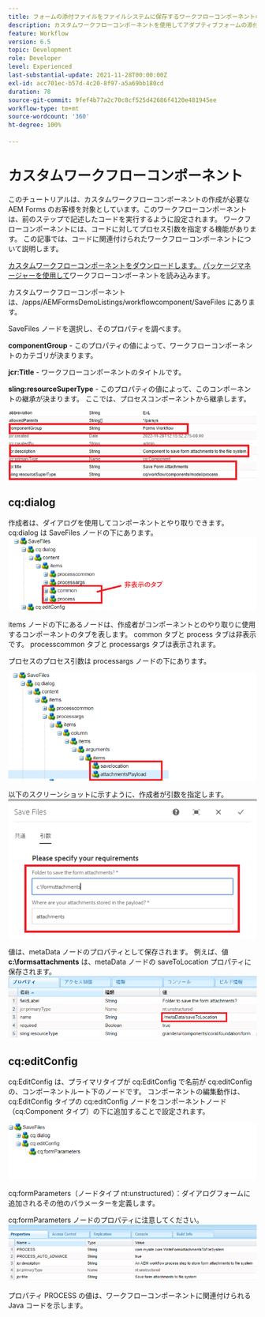 ```yaml
---
title: フォームの添付ファイルをファイルシステムに保存するワークフローコンポーネントの作成
description: カスタムワークフローコンポーネントを使用してアダプティブフォームの添付ファイルをファイルシステムに書き込む方法
feature: Workflow
version: 6.5
topic: Development
role: Developer
level: Experienced
last-substantial-update: 2021-11-28T00:00:00Z
exl-id: acc701ec-b57d-4c20-8f97-a5a69bb180cd
duration: 78
source-git-commit: 9fef4b77a2c70c8cf525d42686f4120e481945ee
workflow-type: tm+mt
source-wordcount: '360'
ht-degree: 100%

---
```


# カスタムワークフローコンポーネント

このチュートリアルは、カスタムワークフローコンポーネントの作成が必要な AEM Forms のお客様を対象としています。このワークフローコンポーネントは、前のステップで記述したコードを実行するように設定されます。 ワークフローコンポーネントには、コードに対してプロセス引数を指定する機能があります。 この記事では、コードに関連付けられたワークフローコンポーネントについて説明します。


[カスタムワークフローコンポーネントをダウンロードします。](assets/saveFiles.zip)
[パッケージマネージャーを使用して](http://localhost:4502/crx/packmgr/index.jsp)ワークフローコンポーネントを読み込みます。

カスタムワークフローコンポーネントは、/apps/AEMFormsDemoListings/workflowcomponent/SaveFiles にあります。

SaveFiles ノードを選択し、そのプロパティを調べます。

**componentGroup** - このプロパティの値によって、ワークフローコンポーネントのカテゴリが決まります。

**jcr:Title** - ワークフローコンポーネントのタイトルです。

**sling:resourceSuperType** - このプロパティの値によって、このコンポーネントの継承が決まります。 ここでは、プロセスコンポーネントから継承します。


![component-properties](assets/component-properties1.png)

## cq:dialog

作成者は、ダイアログを使用してコンポーネントとやり取りできます。cq:dialog は SaveFiles ノードの下にあります。
![cq-dialog](assets/cq-dialog.png)

items ノードの下にあるノードは、作成者がコンポーネントとのやり取りに使用するコンポーネントのタブを表します。 common タブと process タブは非表示です。 processcommon タブと processargs タブは表示されます。

プロセスのプロセス引数は processargs ノードの下にあります。

![process-args](assets/process-arguments.png)

以下のスクリーンショットに示すように、作成者が引数を指定します。
![workflow-component](assets/custom-workflow-component.png)

値は、metaData ノードのプロパティとして保存されます。 例えば、値 **c:\formsattachments** は、metaData ノードの saveToLocation プロパティに保存されます。
![save-location](assets/save-to-location.png)

## cq:editConfig

cq:EditConfig は、プライマリタイプが cq:EditConfig で名前が cq:editConfig の、コンポーネントルート下のノードです。
コンポーネントの編集動作は、cq:EditConfig タイプの cq:editConfig ノードをコンポーネントノード（cq:Component タイプ）の下に追加することで設定されます。

![edit-config](assets/cq-edit-config.png)

cq:formParameters（ノードタイプ nt:unstructured）：ダイアログフォームに追加されるその他のパラメーターを定義します。


cq:formParameters ノードのプロパティに注意してください。
![from-parameters-properties](assets/form-parameters-properties.png)

プロパティ PROCESS の値は、ワークフローコンポーネントに関連付けられる Java コードを示します。

